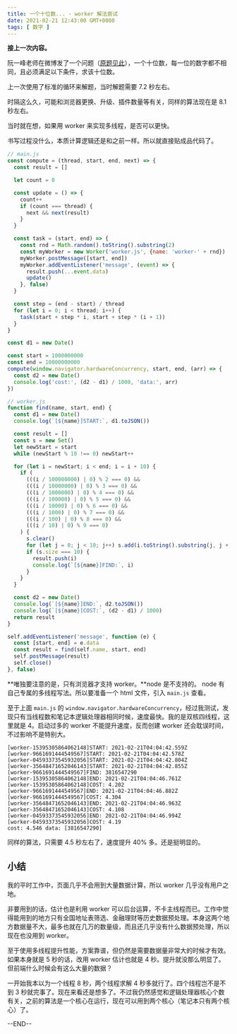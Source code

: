 ```yaml
---
title: 一个十位数... - worker 解法尝试
date: 2021-02-21 12:43:00 GMT+0800
tags: [ 数字 ]
---
```


**接上一次内容。**

阮一峰老师在微博发了一个问题（[原题见此](https://weibo.com/1400854834/Jv3oTj7rj)），一个十位数，每一位的数字都不相同，且必须满足以下条件，求该十位数。

<!-- truncate -->

上一次使用了标准的循环来解题，当时解题需要 7.2 秒左右。

时隔这么久，可能和浏览器更换、升级、插件数量等有关，同样的算法现在是 8.1 秒左右。

当时就在想，如果用 worker 来实现多线程，是否可以更快。

书写过程没什么，本质计算逻辑还是和之前一样。所以就直接贴成品代码了。

```js
// main.js
const compute = (thread, start, end, next) => {
  const result = []

  let count = 0

  const update = () => {
    count++
    if (count === thread) {
      next && next(result)
    }
  }

  const task = (start, end) => {
    const rnd = Math.random().toString().substring(2)
    const myWorker = new Worker('worker.js', {name: 'worker-' + rnd})
    myWorker.postMessage([start, end])
    myWorker.addEventListener('message', (event) => {
      result.push(...event.data)
      update()
    }, false)
  }

  const step = (end - start) / thread
  for (let i = 0; i < thread; i++) {
    task(start + step * i, start + step * (i + 1))
  }
}

const d1 = new Date()

const start = 1000000000
const end = 10000000000
compute(window.navigator.hardwareConcurrency, start, end, (arr) => {
  const d2 = new Date()
  console.log('cost:', (d2 - d1) / 1000, 'data:', arr)
})
```

```js
// worker.js
function find(name, start, end) {
  const d1 = new Date()
  console.log(`[${name}]START:`, d1.toJSON())

  const result = []
  const s = new Set()
  let newStart = start
  while (newStart % 10 !== 0) newStart++

  for (let i = newStart; i < end; i = i + 10) {
    if (
      (((i / 100000000) | 0) % 2 === 0) &&
      (((i / 10000000) | 0) % 3 === 0) &&
      (((i / 1000000) | 0) % 4 === 0) &&
      (((i / 100000) | 0) % 5 === 0) &&
      (((i / 10000) | 0) % 6 === 0) &&
      (((i / 1000) | 0) % 7 === 0) &&
      (((i / 100) | 0) % 8 === 0) &&
      (((i / 10) | 0) % 9 === 0)
    ) {
      s.clear()
      for (let j = 0; j < 10; j++) s.add(i.toString().substring(j, j + 1))
      if (s.size === 10) {
        result.push(i)
        console.log(`[${name}]FIND:`, i)
      }
    }
  }

  const d2 = new Date()
  console.log(`[${name}]END:`, d2.toJSON())
  console.log(`[${name}]COST:`, (d2 - d1) / 1000)
  return result
}

self.addEventListener('message', function (e) {
  const [start, end] = e.data
  const result = find(self.name, start, end)
  self.postMessage(result)
  self.close()
}, false)
```

**唯独要注意的是，只有浏览器才支持 worker。**node 是不支持的。 node 有自己专属的多线程写法。所以要准备一个 html 文件，引入 `main.js` 查看。

至于上面 `main.js` 的 `window.navigator.hardwareConcurrency`，经过我测试，发现只有当线程数和笔记本逻辑处理器相同时候，速度最快。我的是双核四线程，这里就是 4。启动过多的 worker 不能提升速度，反而创建 worker
还会耽误时间，不过影响不是特别大。

```
[worker-15395305864062148]START: 2021-02-21T04:04:42.559Z
[worker-9661691444549567]START: 2021-02-21T04:04:42.578Z
[worker-04593373545932056]START: 2021-02-21T04:04:42.804Z
[worker-35648471652046143]START: 2021-02-21T04:04:42.855Z
[worker-9661691444549567]FIND: 3816547290
[worker-15395305864062148]END: 2021-02-21T04:04:46.761Z
[worker-15395305864062148]COST: 4.202
[worker-9661691444549567]END: 2021-02-21T04:04:46.882Z
[worker-9661691444549567]COST: 4.304
[worker-35648471652046143]END: 2021-02-21T04:04:46.963Z
[worker-35648471652046143]COST: 4.108
[worker-04593373545932056]END: 2021-02-21T04:04:46.994Z
[worker-04593373545932056]COST: 4.19
cost: 4.546 data: [3816547290]
```

同样的算法，只需要 4.5 秒左右了，速度提升 40% 多。还是挺明显的。

## 小结

我的平时工作中，页面几乎不会用到大量数据计算，所以 worker 几乎没有用户之地。

非要用到的话，估计也是利用 worker 可以后台运算，不卡主线程而已。工作中觉得能用到的地方只有全国地址表筛选、金融理财等历史数据预处理。本身这两个地方数据量不大，最多也就在几万的数量级，而且还几乎没有什么数据预处理，所以现在也没用到
worker。

至于使用多线程提升性能，方案靠谱，但仍然是需要数据量非常大的时候才有效。如果本身就是 5 秒的话，改用 worker 估计也就是 4 秒。提升就没那么明显了。但前端什么时候会有这么大量的数据？

一开始我本以为一个线程 8 秒，两个线程求解 4 秒多就行了。四个线程岂不是不到 3 秒就完事了。现在来看还是想多了。不过我仍然感觉和逻辑处理器核心个数有关，之前的算法是一个核心在运行，现在可以用到两个核心（笔记本只有两个核心）了。

--END--
